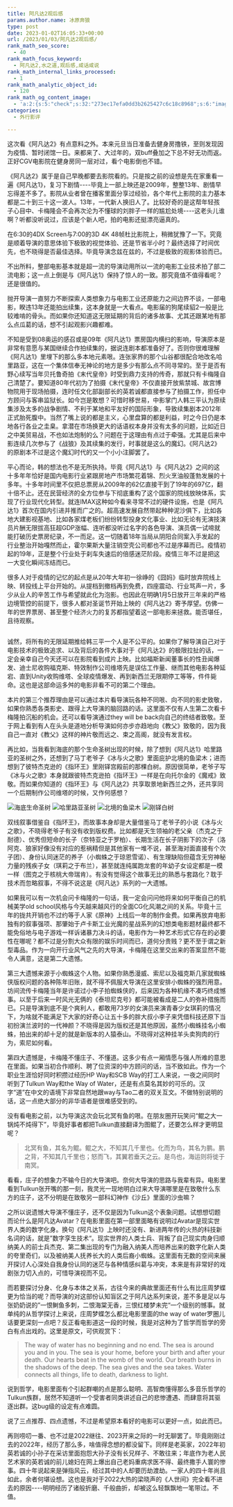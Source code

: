 ```yaml
---
title: 阿凡达2观后感
params.author.name: 冰原奔狼
type: post
date: 2023-01-02T16:05:33+00:00
url: /2023/01/03/阿凡达2观后感/
rank_math_seo_score:
  - 40
rank_math_focus_keyword:
  - 阿凡达2,水之道,观后感,咸话咸说
rank_math_internal_links_processed:
  - 1
rank_math_analytic_object_id:
  - 120
rank_math_og_content_image:
  - 'a:2:{s:5:"check";s:32:"273ec17efa0dd3b2625427c6c18c8968";s:6:"images";a:1:{i:0;s:68:"http://salty.vip/wp-content/uploads/2023/01/img23010301-247x300.jpeg";}}'
categories:
  - 外行影评

---
```

这次看《阿凡达2》有点意料之外。本来元旦当日准备去健身房撸铁，至则发现因为疫情、暂时闭馆一日。来都来了、大过年的，双buff叠加之下总不好无功而返。正好CGV电影院在健身房同一层对过，看个电影倒也不错。

《阿凡达2》属于是自己早晚都要去影院看的。只是按之前的设想是先在家重看一遍《阿凡达1》，复习下剧情\----毕竟上一部上映还是2009年，整整13年、剧情早忘得差不多了。影院从业者曾在播客里面分享过经验，各个年代上影院的主力基本都是二十到三十这一波人。13年，一代新人换旧人了。比较好奇的是这帮年轻孩子心目中、卡梅隆会不会再次沦为不懂球的刘胖子一样的尴尬处境\----这老头儿谁啊？听都没听说过，应该是个新人吧，拍的电影还挺漂亮逼真的。

在6:30的4DX Screen与7:00的3D 4K 48帧杜比影院上，稍微犹豫了一下。究竟是顺着导演的意思体验下极致的视觉体验、还是节省半小时？最终选择了时间优先，也不晓得是否最佳选择。毕竟导演念兹在兹的，不过是极致的观影体验而已。

不出所料，整部电影基本就是超一流的导演动用所以一流的电影工业技术拍了部二流电影；这一点上倒是与《阿凡达1》保持了惊人的一致。那究竟值不值得看呢？还是很值的。

抛开导演一直努力不断探索人类想象力与电影工业还原能力之间边界不谈，一部电影，睽违13年还能拍出续集，这本身就是一大看点。电影届的狗尾续貂2一般是比较难啃的骨头。而如果你还知道这无限延期的背后的诸多故事、尤其还跟某地有那么点瓜葛的话，想不引起观影兴趣都难。

不知是受到08奥运的感召或是09年《阿凡达1》票房国内横扫的影响，导演原本是非常有意愿与某国继续合作拍续集的，据说连剧本都准备好了。否则你很难理解《阿凡达1》里埋下的那么多本地元素哏。连张家界的那个山谷都很配合地改名哈里路亚，这在一个集体信奉无神论的地方是多少有那么点不同寻常的。至于是否有野心续写当年贝托鲁奇拍《末代皇帝》时受到鼎力支持的传奇，那就只有卡梅隆自己清楚了。要知道80年代初为了拍摄《末代皇帝》不仅直接开放紫禁城、故宫博物院用于现场拍摄，连时任文化部副部长的英若诚都直接参与了拍摄工作，担任中方顾问与客串监狱长。如今岂是敢想？可惜时移世易，中影掌门人韩三平认为原续集涉及太多的战争剧情、不利于某地和平友好的国际形象，导致续集剧本2012年正式胎死腹中。当然了嘴上说的都是主义，心里盘算的都是利益，时之今日仍是本地各行各业之圭臬。拿潜在市场换更大的话语权本身并没有太多的问题，比如近日之中美贸易战，不也如法炮制的么？问题在于这理由有点过于牵强。尤其是后来中影连续几次参与了《战狼》及其续集的发行，时事就是这么的魔幻。《阿凡达2》的原剧本不过是这个魔幻时代的又一个小小注脚罢了。

平心而论，韩的想法也不是无所执持。毕竟《阿凡达1》与《阿凡达2》之间的这十多年年恰好是国内电影行业紧跟房地产市场繁花着锦、烈火烹油般蓬勃发展的十多年。十多年时间里不仅把总票房从2009年的62亿直接干到了19年的697亿，翻十倍不止。还在民营经济的全方位参与下彻底重构了这个国家的院线放映体系，实现了行业现代化转型。就连IMAX这种如今看来寻常不过的硬件设施，也是《阿凡达1》首次在国内引进并推而广之的。超高速发展自然带起种种泥沙俱下，比如各地大建影视基地、比如各家煤老板们纷纷转型投身文化事业、比如无论有无演技演员片酬无限拔高狂超GDP涨幅、连听都没听过名字的各色导演、演员偶一试啼就能打破历史票房纪录，不一而足。这一切随着18年当局从阴阳合同案入手发起的行业整治开始嘎然而止，霍尔果斯大量注销空壳公司都也不过是序幕而已。疫情初起的19年，正是整个行业处于刹车失速后的倍感迷茫阶段。疫情三年不过是把这一大变化瞬间冻结而已。

很多人对于疫情的记忆的起点是从20年大年初一徐峥的《囧妈》临时放弃院线上映、转投线上平台开始的。从提档到撤档再到免费，四座震动、行业骂声一片，多少从业人的辛苦工作与希望就此化为泡影。也因此在明确1月5日放开三年来的严格边境管控的前提下，很多人都对圣诞节开始上映的《阿凡达2》寄予厚望。仿佛一年的世界票房、甚至整个经济火力的复苏都指望着这一部电影来拯救。能否堪任，且待观察。

<img decoding="async" src="https://i0.wp.com/salty.vip/wp-content/uploads/2023/01/img23010301.jpeg?resize=247%2C300" alt="" data-recalc-dims="1" />

诚然，将所有的无限延期推给韩三平一个人是不公平的。如果你了解导演自己对于电影技术的极致追求、以及背后的各件大事对于《阿凡达2》的极限拉扯的话，一定会亲幸自己今天还可以在影院看到成片上映。比如福斯新闻董事长的性丑闻爆发、迪士尼收购福克斯、特效制作公司维塔先是误估工作量、继而其他电影各种延宕、直到Unity收购维塔、全球疫情爆发、再到新西兰无限期停工等等，件件毙命。这也是这部命运多舛的电影非看不可的第二个理由。

本片的第三个推荐理由是可以通过本片看导演玩各种不同哏、向不同的影史致敬，如果你熟悉各类影史、跟得上大导演的脑回路的话。这里面不仅有人生第二次看卡梅隆拍沉船的机会。还可以看导演通过they will be back向自己的终结者致敬。至于网上看到有人在头头是道地分析导演如何亦步亦趋地向《教父》致敬的，因为我自己一直对《教父》这样的神片敬而远之、束之高阁，就没有发言权。

再比如，当我看到海底的那个生命圣树出现的时候，除了想到《阿凡达1》哈里路亚的圣树之外，还想到了马丁老爷子《冰与火之歌》里面庇护北境的鱼梁木；进而想到了彼特杰克逊的《指环王》里刚铎宫殿前的那棵白树。原因很简单，老爷子写《冰与火之歌》本身就跟彼特杰克逊拍《指环王》一样是在向托尔金的《魔戒》致敬。而如果你知道的《指环王》与《阿凡达2》共享取景地新西兰之外，还共享同一个后期制作公司维塔的时候，又作何感想？

<img decoding="async" src="https://i0.wp.com/salty.vip/wp-content/uploads/2023/01/img23010302.webp?resize=300%2C124" alt="海底生命圣树" data-recalc-dims="1" />
<img decoding="async" src="https://i0.wp.com/salty.vip/wp-content/uploads/2023/01/img23010303.webp?resize=300%2C169" alt="哈里路亚圣树" data-recalc-dims="1" />
<img decoding="async" src="https://i0.wp.com/salty.vip/wp-content/uploads/2023/01/img23010304.webp?resize=300%2C169" alt="北境的鱼梁木" data-recalc-dims="1" />
<img decoding="async" src="https://i0.wp.com/salty.vip/wp-content/uploads/2023/01/img23010305.webp?resize=300%2C150" alt="刚铎白树" data-recalc-dims="1" />

双线叙事借鉴自《指环王》，而故事本身却是大量借鉴马丁老爷子的小说《冰与火之歌》，不晓得老爷子有没有收到版权费。比如都是天生领袖的老父亲（杰克之于耐德）、优秀但短命的长子（奈特亚之于罗柏）、长期生活在长子阴影下的次子（洛阿克、狼家好像没有对应的惹祸精但是其他家有一堆不说，甚至海对面直接有个次子团）、身份认同迷茫的养子（小蜘蛛之于琼恩雪诺）、有生理缺陷但蕴含无穷神秘力量的残疾子女（琪莉之于布兰），甚至就连纯属跑龙套的年幼子女设定都是一模一样（图克之于核桃大帝瑞肯）。有没有觉得这个故事无比的熟悉与套路化？耽于技术而忽略叙事，不得不说这是《阿凡达》系列的一大遗憾。

如果我可以有一次机会问卡梅隆的一句话，我一定会问问他将来如何平衡自己的机械美学old school风格与今天越来越风行的全面CG化风潮之间的关系。毕竟十三年的拢共开销也不过约等于人家《原神》上线后一年的制作金费。如果再放弃电影独有的叙事强项、那肇始于卢卡斯工业光魔的星战系列的幻想类电影题材最终都不能免俗地与电子游戏一样诉诸暴力决斗的话，电影作为一种艺术形式它存在的必要性在哪呢？都不过是分割大众有限的娱乐时间而已，道何分贵贱？更不至于谓之新型毒品。作为一向开行业风气之先的大导演，卡梅隆在这里交出来的答案显然不能令人满意，这是第二大遗憾。

第三大遗憾来源于小蜘蛛这个人物。如果你熟悉漫威、索尼以及福克斯几家就蜘蛛侠版权问题的各种陈年旧账，就不得不佩服大导演在这里安排小蜘蛛的强烈用意。坊间流传卡梅隆当年是许诺过小李子拍蜘蛛侠的，后来因为各种机缘不凑巧终成憾事。以至于后来一时风光无俩的《泰坦尼克号》都可能被看成是二人的弥补措施而已。只是导演到底不是个爽利人，都敢用73岁的女演员来演青春少女琪莉的情况下，为啥就不能满足下大家的好奇心让五十多的胖大叔小李子来凭借科技还原下当初扮演兰波时的一代神颜？不晓得是因为版权还是其他原因，虽然小蜘蛛挂名小蜘蛛，拍出来的却十足的就是新版本的人猿泰山。不晓得对这种挂羊头卖狗肉的行为，索尼如何看。

第四大遗憾是，卡梅隆不懂庄子、不懂道。这多少有点一厢情愿与强人所难的意思在里面。如果当初合作顺利、聘了位资深的中方顾问的话，当不致如此。作为一个职业生涯恰好同时积攒过经历HP Way和SCB Way的打工人来说，一夜之间同时听到了Tulkun Way和the Way of Water，还是有点莫名其妙的可乐的。汉字“道”在中文的语境下非常自然地跟way与Tao二者的双关互文。不做特别说明的话，这一点绝大部分的非华语者是很难感受到的。

没有看电影之前，以为导演这次会玩北冥有鱼的哏。在朋友圈开玩笑问“鲲之大一锅炖不炖得下”，毕竟好事者都把Tulkun直接翻译为图鲲了，还要怎么样才更明显呢？

> 北冥有鱼，其名为鲲。鲲之大，不知其几千里也。化而为鸟，其名为鹏。鹏之背，不知其几千里也；怒而飞，其翼若垂天之云。是鸟也，海运则将徙于南冥。

看看，庄子的想象力不输今日的大导演吧。奈何大导演的思路与我辈有异。电影里看到Tulkun张开嘴的那一刻，我灵光一现地明白过来大导演哪里是在致敬什么东方的庄子，这不分明是在致敬另一部科幻神作《沙丘》里面的沙虫嘛？

之所以说遗憾大导演不懂庄子，还不仅是因为Tulkun这个表象问题。试想想切题而论什么是阿凡达Avatar？在电影里面在第一部里面略有说明过Avatar是现实世界人类的数字化身。换句《阿凡达1》上映时还没有、新进两年传的火热的科技新名词的话，就是”数字孪生技术“。现实世界的人类士兵、背叛了自己现实肉身归顺纳美人的前士兵杰克、第二集出现的专门为融入纳美人而培养出来的数字化新人类的夸里奇们，以及被纳美人抚养长大的人类后裔小蜘蛛。这里面有无数的空间来展开探讨人心深处自我身份认同的迷茫与各种情感纠葛与冲突，本来是有非常好的戏剧张力切入点的，可惜导演视而不见。

而若要探讨分身、化身与本体之关系，古往今来的典故里面还有什么有比庄周梦蝶更为恰当的呢？而导演的对这部份认知盲区之于阿凡达系列来说，差不多是足以与张奶奶说的”一恨鲥鱼多刺，二恨海棠无香，三恨红楼梦未完“一个级别的憾事。就单纯的从哲学探讨上来说，庄周梦蝶怎么都比电影里面的the way of water罗圈儿话要更深刻一点吧？反正看电影道这一段的时候，我是对这种为了哲学而哲学的旁白有点出戏的。这里是原文，可供观赏下：

> The way of water has no beginning and no end. The sea is around you and in you. The sea is your home, before your birth and after your death. Our hearts beat in the womb of the world. Our breath burns in the shadows of the deep. The sea gives and the sea takes. Water connects all things, life to death, darkness to light.

说到哲学，电影里面有个引起群嘲的点是那么聪明、高智商懂得那么多音乐哲学的Tulkun族群，居然不知道听一个受害者同类讲述自己的悲惨遭遇、而肆意将其驱逐出群。这bug级的设定有点难圆。

说了三点推荐、四点遗憾，不过是希望原本看好的电影可以更好一点，如此而已。

再则唠叨一番、也不过是2022继往、2023开来之际的一时无聊罢了。毕竟刚刚过去的2022年，经历了那么多，啥值得念想的都没留下。同样是老英家，2022年初英若诚的小孙子在采访里面抱怨大孙子没有长兄样子、不敢往来；年底作为老人民艺术家的英若诚的前儿媳妇在网上爆出自己老妈重病求医不得、最终撒手人寰的惨事。四十年说起来是弹指风云，经过其中的人却要历劫渡劫。一家人的四十年尚且如此，余者何堪设想。这也是我对于2022大热的梁晓声的《人世间》完全看不进去的原因\----明明经历了诸般折磨、千般曲折，却被这么轻飘飘地一笔带过。不值。
